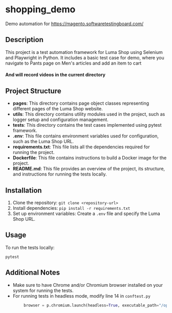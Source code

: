 # shopping_demo
Demo automation for https://magento.softwaretestingboard.com/

## Description
This project is a test automation framework for Luma Shop using Selenium and Playwright in Python. 
It includes a basic test case for demo, where you navigate to Pants page on Men's articles and add an item to cart

#### And will record videos in the current directory

## Project Structure
- **pages**: This directory contains page object classes representing different pages of the Luma Shop website.
- **utils**: This directory contains utility modules used in the project, such as logger setup and configuration management.
- **tests**: This directory contains the test cases implemented using pytest framework.
- **.env**: This file contains environment variables used for configuration, such as the Luma Shop URL.
- **requirements.txt**: This file lists all the dependencies required for running the project.
- **Dockerfile**: This file contains instructions to build a Docker image for the project.
- **README.md**: This file provides an overview of the project, its structure, and instructions for running the tests locally.

## Installation
1. Clone the repository: `git clone <repository-url>`
2. Install dependencies: `pip install -r requirements.txt`
3. Set up environment variables: Create a `.env` file and specify the Luma Shop URL.

## Usage
To run the tests locally:
```
pytest
```

## Additional Notes
- Make sure to have Chrome and/or Chromium browser installed on your system for running the tests.
- For running tests in headless mode, modify line 14 in `conftest.py`
```python
        browser = p.chromium.launch(headless=True, executable_path="/opt/google/chrome/chrome")
```
